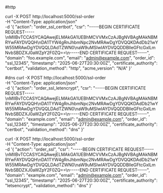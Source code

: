 #http

curl -X POST http://localhost:5000/ssl-order \
  -H "Content-Type: application/json" \
  -d '{
    "action": "order_ssl_certbot",
    "csr": "-----BEGIN CERTIFICATE REQUEST-----\nMIIBvTCCASYCAQAwejELMAkGA1UEBhMCVVMxCzAJBgNVBAgMAkNBMRYwFAYDVQQH\nDA1TYW4gRnJhbmNpc2NvMRAwDgYDVQQKDAdDb21wYW55MRAwDgYDVQQLDAdTZWN0\naW9uMSIwIAYDVQQDDBlleGFtcGxlLmNvbSBDZXJ0aWZpY2F0ZQ==\n-----END CERTIFICATE REQUEST-----",
    "domain": "foo.example.com",
    "email": "admin@example.com",
    "order_id": "ssl_12345",
    "timestamp": "2025-06-27T20:30:00Z",
    "certificate_authority": "certbot",
    "validation_method": "http",
    "acme_version": "N/A"
  }'

#dns
curl -X POST http://localhost:5000/ssl-order \
  -H "Content-Type: application/json" \
  -d '{
    "action": "order_ssl_letencrypt",
    "csr": "-----BEGIN CERTIFICATE REQUEST-----\nMIIBvTCCASYCAQAwejELMAkGA1UEBhMCVVMxCzAJBgNVBAgMAkNBMRYwFAYDVQQH\nDA1TYW4gRnJhbmNpc2NvMRAwDgYDVQQKDAdDb21wYW55MRAwDgYDVQQLDAdTZWN0\naW9uMSIwIAYDVQQDDBlleGFtcGxlLmNvbSBDZXJ0aWZpY2F0ZQ==\n-----END CERTIFICATE REQUEST-----",
    "domain": "example.com",
    "email": "admin@example.com",
    "order_id": "ssl_12345",
    "timestamp": "2025-06-27T20:30:00Z",
    "certificate_authority": "certbot",
    "validation_method": "dns"
  }'



  curl -X POST http://localhost:5000/ssl-order \
  -H "Content-Type: application/json" \
  -d '{
    "action": "order_ssl",
    "csr": "-----BEGIN CERTIFICATE REQUEST-----\nMIIBvTCCASYCAQAwejELMAkGA1UEBhMCVVMxCzAJBgNVBAgMAkNBMRYwFAYDVQQH\nDA1TYW4gRnJhbmNpc2NvMRAwDgYDVQQKDAdDb21wYW55MRAwDgYDVQQLDAdTZWN0\naW9uMSIwIAYDVQQDDBlleGFtcGxlLmNvbSBDZXJ0aWZpY2F0ZQ==\n-----END CERTIFICATE REQUEST-----",
    "domain": "example.com",
    "email": "admin@example.com",
    "order_id": "ssl_12345",
    "timestamp": "2025-06-27T20:30:00Z",
    "certificate_authority": "letsencrypt",
    "validation_method": "dns"
  }'
